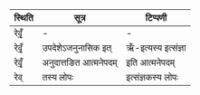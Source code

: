 | स्थिति | सूत्र | टिप्पणी |
| ----- | ------- | ------ |
| रेवृँ॒ | - | - |
| रेवृँ॒ | उपदेशेऽजनुनासिक इत् | ऋँ-इत्यस्य इत्संज्ञा |
| रेवृँ॒ | अनुदात्तङित आत्मनेपदम् | इति आत्मनेपदम् |
| रेव् | तस्य लोपः | इत्संज्ञकस्य लोपः |
